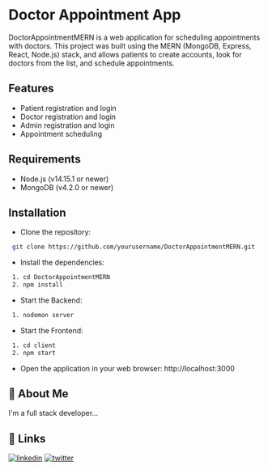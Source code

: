 
# Doctor Appointment App

DoctorAppointmentMERN is a web application for scheduling appointments with doctors. This project was built using the MERN (MongoDB, Express, React, Node.js) stack, and allows patients to create accounts, look for doctors from the list, and schedule appointments.

## Features
- Patient registration and login
- Doctor registration and login
- Admin registration and login
- Appointment scheduling

## Requirements
- Node.js (v14.15.1 or newer)
- MongoDB (v4.2.0 or newer) 
## Installation
- Clone the repository:
```bash
 git clone https://github.com/yourusername/DoctorAppointmentMERN.git
```
- Install the dependencies:
```bash
 1. cd DoctorAppointmentMERN
 2. npm install
```
- Start the Backend:
```bash
 1. nodemon server
```
- Start the Frontend: 
```bash
 1. cd client
 2. npm start
```
- Open the application in your web browser: http://localhost:3000
## 🚀 About Me
I'm a full stack developer...


## 🔗 Links
[![linkedin](https://img.shields.io/badge/linkedin-0A66C2?style=for-the-badge&logo=linkedin&logoColor=white)](https://www.linkedin.com/in/kshitizlall/)
[![twitter](https://img.shields.io/badge/twitter-1DA1F2?style=for-the-badge&logo=twitter&logoColor=white)](https://twitter.com/KshitizCuler)

